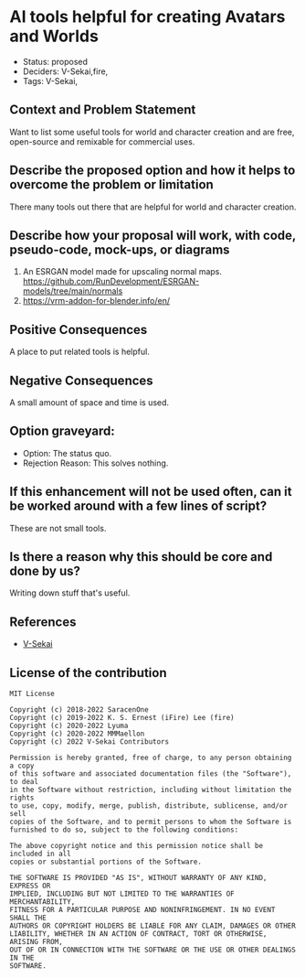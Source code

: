 # AI tools helpful for creating Avatars and Worlds

- Status: proposed <!-- draft | proposed | rejected | accepted | deprecated | superseded by -->
- Deciders: V-Sekai,fire,
- Tags: V-Sekai,

## Context and Problem Statement

Want to list some useful tools for world and character creation and are free, open-source and remixable for commercial uses.

## Describe the proposed option and how it helps to overcome the problem or limitation

There many tools out there that are helpful for world and character creation.

## Describe how your proposal will work, with code, pseudo-code, mock-ups, or diagrams

1. An ESRGAN model made for upscaling normal maps. https://github.com/RunDevelopment/ESRGAN-models/tree/main/normals
2. https://vrm-addon-for-blender.info/en/

## Positive Consequences <!-- improvement of quality attribute satisfaction, follow-up decisions required -->

A place to put related tools is helpful.

## Negative Consequences <!-- compromising quality attribute, follow-up decisions required -->

A small amount of space and time is used.

## Option graveyard:

- Option: The status quo. <!-- List the proposed options no longer open for consideration. -->
- Rejection Reason: This solves nothing. <!-- List the reasons for the rejection: (the bad traits) -->

## If this enhancement will not be used often, can it be worked around with a few lines of script?

These are not small tools.

## Is there a reason why this should be core and done by us?

Writing down stuff that's useful.

## References

- [V-Sekai](https://v-sekai.org/)

## License of the contribution

```
MIT License

Copyright (c) 2018-2022 SaracenOne
Copyright (c) 2019-2022 K. S. Ernest (iFire) Lee (fire)
Copyright (c) 2020-2022 Lyuma
Copyright (c) 2020-2022 MMMaellon
Copyright (c) 2022 V-Sekai Contributors

Permission is hereby granted, free of charge, to any person obtaining a copy
of this software and associated documentation files (the "Software"), to deal
in the Software without restriction, including without limitation the rights
to use, copy, modify, merge, publish, distribute, sublicense, and/or sell
copies of the Software, and to permit persons to whom the Software is
furnished to do so, subject to the following conditions:

The above copyright notice and this permission notice shall be included in all
copies or substantial portions of the Software.

THE SOFTWARE IS PROVIDED "AS IS", WITHOUT WARRANTY OF ANY KIND, EXPRESS OR
IMPLIED, INCLUDING BUT NOT LIMITED TO THE WARRANTIES OF MERCHANTABILITY,
FITNESS FOR A PARTICULAR PURPOSE AND NONINFRINGEMENT. IN NO EVENT SHALL THE
AUTHORS OR COPYRIGHT HOLDERS BE LIABLE FOR ANY CLAIM, DAMAGES OR OTHER
LIABILITY, WHETHER IN AN ACTION OF CONTRACT, TORT OR OTHERWISE, ARISING FROM,
OUT OF OR IN CONNECTION WITH THE SOFTWARE OR THE USE OR OTHER DEALINGS IN THE
SOFTWARE.
```
